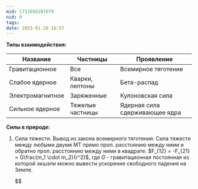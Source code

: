```yaml
---
mid: 1712656287679
nid: 0
tags: 
date: 2025-01-20 16:57
---
```

**Типы взаимодействия:**

| Название         | Частницы         | Проявление                     |
| ---------------- | ---------------- | ------------------------------ |
| Гравитационное   | Все              | Всемирное тяготение            |
| Слабое ядерное   | Кварки, лептоны  | Бета-распад                    |
| Электромагнитное | Заряженные       | Кулоновская сила               |
| Сильное ядерное  | Тяжелые частницы | Ядерная сила сдерживающее ядра |
**Силы в природе:**
1. Сила тяжести. Вывод из закона всемирного тяготения:
   Сила тяжести между любыми двумя МТ прямо проп. расстоянию между ними и обратно проп. расстоянию между ними в квадрате.
   $F_{12} = -F_{21} = G\frac{m_1 \cdot m_2}{r^2}$, где $G$ - гравитационная постоянная из которой экшэли можно вывести ускорение свободного падения на Земле.
   
   $$